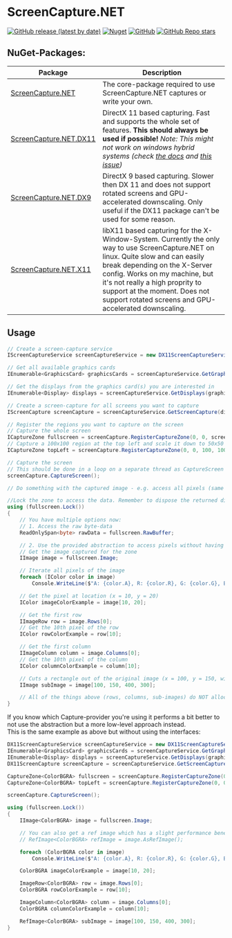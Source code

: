 # ScreenCapture.NET
[![GitHub release (latest by date)](https://img.shields.io/github/v/release/DarthAffe/ScreenCapture.NET?style=for-the-badge)](https://github.com/DarthAffe/ScreenCapture.NET/releases)
[![Nuget](https://img.shields.io/nuget/v/ScreenCapture.NET?style=for-the-badge)](https://www.nuget.org/packages/ScreenCapture.NET)
[![GitHub](https://img.shields.io/github/license/DarthAffe/ScreenCapture.NET?style=for-the-badge)](https://github.com/DarthAffe/ScreenCapture.NET/blob/master/LICENSE)
[![GitHub Repo stars](https://img.shields.io/github/stars/DarthAffe/ScreenCapture.NET?style=for-the-badge)](https://github.com/DarthAffe/ScreenCapture.NET/stargazers)

## NuGet-Packages:
| Package | Description |
|---------|-------------|
| [ScreenCapture.NET](https://www.nuget.org/packages/ScreenCapture.NET)| The core-package required to use ScreenCapture.NET captures or write your own. |
| [ScreenCapture.NET.DX11](https://www.nuget.org/packages/ScreenCapture.NET.DX11) | DirectX 11 based capturing. Fast and supports the whole set of features. **This should always be used if possible!** *Note: This might not work on windows hybrid systems (check [the docs](https://learn.microsoft.com/en-us/troubleshoot/windows-client/shell-experience/error-when-dda-capable-app-is-against-gpu) and [this issue](https://github.com/DarthAffe/ScreenCapture.NET/issues/39))*|
| [ScreenCapture.NET.DX9](https://www.nuget.org/packages/ScreenCapture.NET.DX9) | DirectX 9 based  capturing. Slower then DX 11 and does not support rotated screens and GPU-accelerated downscaling. Only useful if the DX11 package can't be used for some reason. |
| [ScreenCapture.NET.X11](https://www.nuget.org/packages/ScreenCapture.NET.X11) | libX11 based capturing for the X-Window-System. Currently the only way to use ScreenCapture.NET on linux. Quite slow and can easily break depending on the X-Server config. Works on my machine, but it's not really a high proprity to support at the moment. Does not support rotated screens and GPU-accelerated downscaling. |

## Usage
```csharp
// Create a screen-capture service
IScreenCaptureService screenCaptureService = new DX11ScreenCaptureService();

// Get all available graphics cards
IEnumerable<GraphicsCard> graphicsCards = screenCaptureService.GetGraphicsCards();

// Get the displays from the graphics card(s) you are interested in
IEnumerable<Display> displays = screenCaptureService.GetDisplays(graphicsCards.First());

// Create a screen-capture for all screens you want to capture
IScreenCapture screenCapture = screenCaptureService.GetScreenCapture(displays.First());

// Register the regions you want to capture on the screen
// Capture the whole screen
ICaptureZone fullscreen = screenCapture.RegisterCaptureZone(0, 0, screenCapture.Display.Width, screenCapture.Display.Height);
// Capture a 100x100 region at the top left and scale it down to 50x50
ICaptureZone topLeft = screenCapture.RegisterCaptureZone(0, 0, 100, 100, downscaleLevel: 1);

// Capture the screen
// This should be done in a loop on a separate thread as CaptureScreen blocks if the screen is not updated (still image).
screenCapture.CaptureScreen();

// Do something with the captured image - e.g. access all pixels (same could be done with topLeft)

//Lock the zone to access the data. Remember to dispose the returned disposable to unlock again.
using (fullscreen.Lock())
{
    // You have multiple options now:
    // 1. Access the raw byte-data
    ReadOnlySpan<byte> rawData = fullscreen.RawBuffer;

    // 2. Use the provided abstraction to access pixels without having to care about low-level byte handling
    // Get the image captured for the zone
    IImage image = fullscreen.Image;

    // Iterate all pixels of the image
    foreach (IColor color in image)
        Console.WriteLine($"A: {color.A}, R: {color.R}, G: {color.G}, B: {color.B}");

    // Get the pixel at location (x = 10, y = 20)
    IColor imageColorExample = image[10, 20];

    // Get the first row
    IImageRow row = image.Rows[0];
    // Get the 10th pixel of the row
    IColor rowColorExample = row[10];

    // Get the first column
    IImageColumn column = image.Columns[0];
    // Get the 10th pixel of the column
    IColor columnColorExample = column[10];

    // Cuts a rectangle out of the original image (x = 100, y = 150, width = 400, height = 300)
    IImage subImage = image[100, 150, 400, 300];

    // All of the things above (rows, columns, sub-images) do NOT allocate new memory so they are fast and memory efficient, but for that reason don't provide raw byte access.
}
```

If you know which Capture-provider you're using it performs a bit better to not use the abstraction but a more low-level approach instead.   
This is the same example as above but without using the interfaces:
```csharp
DX11ScreenCaptureService screenCaptureService = new DX11ScreenCaptureService();
IEnumerable<GraphicsCard> graphicsCards = screenCaptureService.GetGraphicsCards();
IEnumerable<Display> displays = screenCaptureService.GetDisplays(graphicsCards.First());
DX11ScreenCapture screenCapture = screenCaptureService.GetScreenCapture(displays.First());

CaptureZone<ColorBGRA> fullscreen = screenCapture.RegisterCaptureZone(0, 0, screenCapture.Display.Width, screenCapture.Display.Height);
CaptureZone<ColorBGRA> topLeft = screenCapture.RegisterCaptureZone(0, 0, 100, 100, downscaleLevel: 1);

screenCapture.CaptureScreen();

using (fullscreen.Lock())
{
    IImage<ColorBGRA> image = fullscreen.Image;

    // You can also get a ref image which has a slight performance benefit in some cases
    // RefImage<ColorBGRA> refImage = image.AsRefImage();

    foreach (ColorBGRA color in image)
        Console.WriteLine($"A: {color.A}, R: {color.R}, G: {color.G}, B: {color.B}");

    ColorBGRA imageColorExample = image[10, 20];

    ImageRow<ColorBGRA> row = image.Rows[0];
    ColorBGRA rowColorExample = row[10];

    ImageColumn<ColorBGRA> column = image.Columns[0];
    ColorBGRA columnColorExample = column[10];

    RefImage<ColorBGRA> subImage = image[100, 150, 400, 300];
}
```
